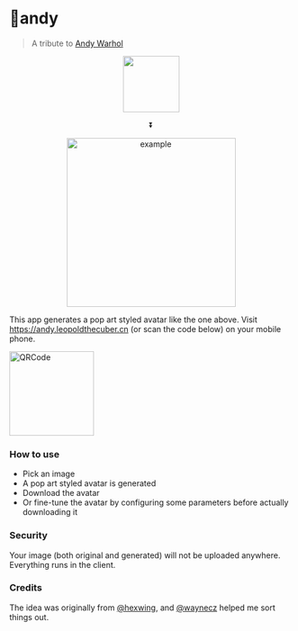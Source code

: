 # 🥫andy

> A tribute to [Andy Warhol](https://en.wikipedia.org/wiki/Andy_Warhol)

<p align="center">
  <img src="https://user-images.githubusercontent.com/10095631/42568159-c37650e0-853e-11e8-85e8-15811e211bd6.png" width="100">
</p>

<p align="center">⏬</p>

<p align="center">
  <img src="https://user-images.githubusercontent.com/10095631/39661675-3cd3251c-5088-11e8-94db-f3355eb469e7.jpg" width="300" alt="example">
</p>

This app generates a pop art styled avatar like the one above. Visit https://andy.leopoldthecuber.cn (or scan the code below) on your mobile phone.

<img src="https://user-images.githubusercontent.com/10095631/39964384-111bc1e8-56b6-11e8-8848-1321168d5052.png" alt="QRCode" width="150">

### How to use
- Pick an image
- A pop art styled avatar is generated
- Download the avatar
- Or fine-tune the avatar by configuring some parameters before actually downloading it

### Security
Your image (both original and generated) will not be uploaded anywhere. Everything runs in the client.

### Credits
The idea was originally from [@hexwing](https://github.com/hexwing), and [@waynecz](https://github.com/waynecz) helped me sort things out.
